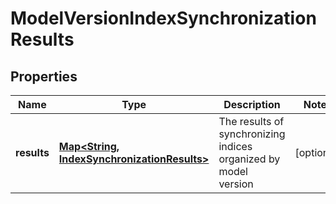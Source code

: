 # ModelVersionIndexSynchronizationResults

## Properties
Name | Type | Description | Notes
------------ | ------------- | ------------- | -------------
**results** | [**Map&lt;String, IndexSynchronizationResults&gt;**](IndexSynchronizationResults.md) | The results of synchronizing indices organized by model version |  [optional]
